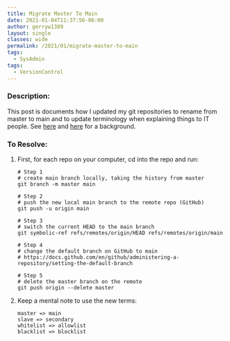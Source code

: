 ```yaml
---
title: Migrate Master To Main
date: 2021-01-04T11:37:56-06:00
author: gerryw1389
layout: single
classes: wide
permalink: /2021/01/migrate-master-to-main
tags:
  - SysAdmin
tags:
  - VersionControl
---
```

<!--more-->

### Description:

This post is documents how I updated my git repositories to rename from master to main and to update terminology when explaining things to IT people. See [here](https://cdm.link/2020/06/lets-dump-master-slave-terms/) and [here](https://www.zdnet.com/article/github-to-replace-master-with-main-starting-next-month/) for a background.

### To Resolve:

1. First, for each repo on your computer, cd into the repo and run:

   ```shell
   # Step 1 
   # create main branch locally, taking the history from master
   git branch -m master main

   # Step 2 
   # push the new local main branch to the remote repo (GitHub) 
   git push -u origin main

   # Step 3
   # switch the current HEAD to the main branch
   git symbolic-ref refs/remotes/origin/HEAD refs/remotes/origin/main

   # Step 4
   # change the default branch on GitHub to main
   # https://docs.github.com/en/github/administering-a-repository/setting-the-default-branch

   # Step 5
   # delete the master branch on the remote
   git push origin --delete master
   ```

2. Keep a mental note to use the new terms:

   ```escape
   master => main
   slave => secondary
   whitelist => allowlist
   blacklist => blocklist
   ```
